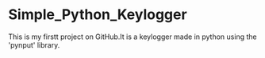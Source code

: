 # Simple_Python_Keylogger
This is my firstt project on GitHub.It is a keylogger made in python using the 'pynput' library.
